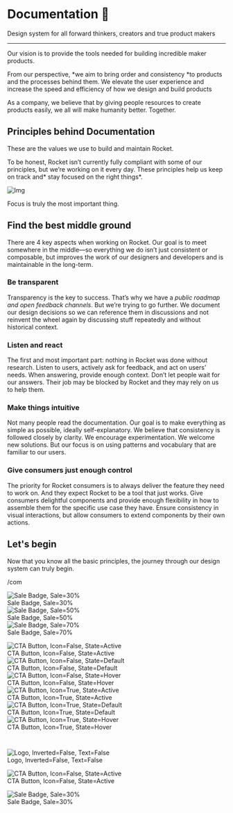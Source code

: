 
# Documentation 🚀

Design system for all forward thinkers, creators and true product makers

---

Our vision is to provide the tools needed for building incredible maker products.

From our perspective, *we aim to bring order and consistency *to products and the processes behind them. We elevate the user experience and increase the speed and efficiency of how we design and build products

As a company, we believe that by giving people resources to create products easily, we all will make humanity better. Together.

## Principles behind Documentation

These are the values we use to build and maintain Rocket.

To be honest, Rocket isn’t currently fully compliant with some of our principles, but we’re working on it every day. These principles help us keep on track and* stay focused on the right things*.

![Img](https://studio-assets.supernova.io/design-systems/14533/9289758a-6300-472a-bbc6-a57098081abf.jpeg)

Focus is truly the most important thing.

## Find the best middle ground

There are 4 key aspects when working on Rocket. Our goal is to meet somewhere in the middle—so everything we do isn’t just consistent or composable, but improves the work of our designers and developers and is maintainable in the long-term.

### Be transparent

Transparency is the key to success. That’s why we have a *public roadmap and open feedback channels*. But we’re trying to go further. We document our design decisions so we can reference them in discussions and not reinvent the wheel again by discussing stuff repeatedly and without historical context.

### Listen and react

The first and most important part: nothing in Rocket was done without research. Listen to users, actively ask for feedback, and act on users’ needs. When answering, provide enough context. Don’t let people wait for our answers. Their job may be blocked by Rocket and they may rely on us to help them.

### Make things intuitive

Not many people read the documentation. Our goal is to make everything as simple as possible, ideally self-explanatory. We believe that consistency is followed closely by clarity. We encourage experimentation. We welcome new solutions. But our focus is on using patterns and vocabulary that are familiar to our users.

### Give consumers just enough control

The priority for Rocket consumers is to always deliver the feature they need to work on. And they expect Rocket to be a tool that just works. Give consumers delightful components and provide enough flexibility in how to assemble them for the specific use case they have. Ensure consistency in visual interactions, but allow consumers to extend components by their own actions.

## Let's begin

Now that you know all the basic principles, the journey through our design system can truly begin.

/com

  
![Sale Badge, Sale=30%](https://studio-assets.supernova.io/design-systems/14533/b60ca8c4-5f43-4ebd-af2b-abed9e7730f8.png)  
Sale Badge, Sale=30%  
![Sale Badge, Sale=50%](https://studio-assets.supernova.io/design-systems/14533/03e333b7-bcce-4b8e-80da-cfec67cdf16c.png)  
Sale Badge, Sale=50%  
![Sale Badge, Sale=70%](https://studio-assets.supernova.io/design-systems/14533/fec6a0eb-245b-4f8d-bbf4-3b616d052cac.png)  
Sale Badge, Sale=70%  


  
![CTA Button, Icon=False, State=Active](https://studio-assets.supernova.io/design-systems/14533/e1b55feb-3249-498e-9225-7926ddc56f7e.png)  
CTA Button, Icon=False, State=Active  
![CTA Button, Icon=False, State=Default](https://studio-assets.supernova.io/design-systems/14533/1e144f15-ed13-44b7-990a-5fe1ae4cec44.png)  
CTA Button, Icon=False, State=Default  
![CTA Button, Icon=False, State=Hover](https://studio-assets.supernova.io/design-systems/14533/f2d88745-62b1-489c-b982-0610adec1963.png)  
CTA Button, Icon=False, State=Hover  
![CTA Button, Icon=True, State=Active](https://studio-assets.supernova.io/design-systems/14533/f0fef060-f237-4dc0-b619-7e33bb8842da.png)  
CTA Button, Icon=True, State=Active  
![CTA Button, Icon=True, State=Default](https://studio-assets.supernova.io/design-systems/14533/7d8d0de2-3434-41be-b6f9-67938c95a18f.png)  
CTA Button, Icon=True, State=Default  
![CTA Button, Icon=True, State=Hover](https://studio-assets.supernova.io/design-systems/14533/907771be-c236-4210-94d3-5676df9a973d.png)  
CTA Button, Icon=True, State=Hover  


```javascript  
  
```

  
![Logo, Inverted=False, Text=False](https://studio-assets.supernova.io/design-systems/14533/ac377b04-e8b4-4b06-93c2-51ea002ab233.png)  
Logo, Inverted=False, Text=False  


  
  


  
![CTA Button, Icon=False, State=Active](https://studio-assets.supernova.io/design-systems/14533/e1b55feb-3249-498e-9225-7926ddc56f7e.png)  
CTA Button, Icon=False, State=Active  


  
![Sale Badge, Sale=30%](https://studio-assets.supernova.io/design-systems/14533/b60ca8c4-5f43-4ebd-af2b-abed9e7730f8.png)  
Sale Badge, Sale=30%  

